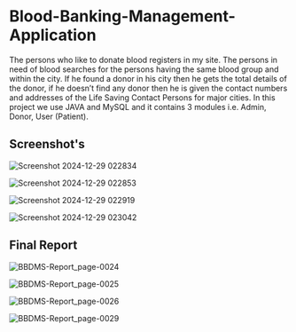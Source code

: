 <h1>Blood-Banking-Management-Application</h1>

<p>The persons who like to donate blood registers in my site. The persons in need of
blood searches for the persons having the same blood group and within the city. If he
found a donor in his city then he gets the total details of the donor, if he doesn’t find
any donor then he is given the contact numbers and addresses of the Life Saving
Contact Persons for major cities. In this project we use JAVA and MySQL and it
contains 3 modules i.e. Admin, Donor, User (Patient).</p>

<h2>Screenshot's </h2>

![Screenshot 2024-12-29 022834](https://github.com/user-attachments/assets/e9a3195f-0895-4b38-9273-f81249c42f5d)

![Screenshot 2024-12-29 022853](https://github.com/user-attachments/assets/071a6707-413c-4af0-b4e5-b6a29ca63307)

![Screenshot 2024-12-29 022919](https://github.com/user-attachments/assets/5d6d27a4-2987-42bb-81a0-44e117e0fab0)

![Screenshot 2024-12-29 023042](https://github.com/user-attachments/assets/245eac32-3885-43c0-965b-e6eec480337f)

<h2>Final Report</h2>

![BBDMS-Report_page-0024](https://github.com/user-attachments/assets/74c76af1-166c-4f4e-9c89-347f4422c6e9)

![BBDMS-Report_page-0025](https://github.com/user-attachments/assets/c37be35c-5720-4449-be80-6138e12847f0)

![BBDMS-Report_page-0026](https://github.com/user-attachments/assets/19dd0283-5edd-4f92-a312-1f9fddfc10ee)

![BBDMS-Report_page-0029](https://github.com/user-attachments/assets/fd274aed-ba10-4714-b9de-ff6427ec704a)

